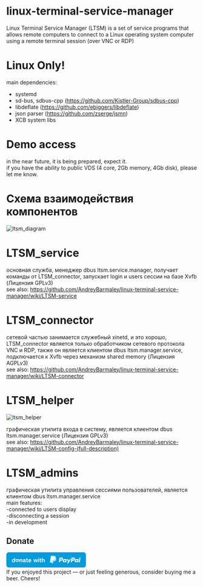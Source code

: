 # linux-terminal-service-manager
Linux Terminal Service Manager (LTSM) is a set of service programs that allows remote computers to connect to a Linux operating system computer using a remote terminal session (over VNC or RDP)

# Linux Only!
main dependencies:  
  - systemd  
  - sd-bus, sdbus-cpp (https://github.com/Kistler-Group/sdbus-cpp)  
  - libdeflate (https://github.com/ebiggers/libdeflate)  
  - json parser (https://github.com/zserge/jsmn)
  - XCB system libs  

# Demo access
in the near future, it is being prepared, expect it.  
if you have the ability to public VDS (4 core, 2Gb memory, 4Gb disk), please let me know.  

# Схема взаимодействия компонентов
![ltsm_diagram](https://user-images.githubusercontent.com/8620726/118247282-884e7480-b492-11eb-92a8-d8db95656eee.png)

# LTSM_service
основная служба, менеджер dbus ltsm.service.manager, получает команды от LTSM_connector, запускает login и users сессии на базе Xvfb (Лицензия GPLv3)  
see also: https://github.com/AndreyBarmaley/linux-terminal-service-manager/wiki/LTSM-service

# LTSM_connector
сетевой частью занимается служебный xinetd, и это хорошо, LTSM_сonnector является только обработчиком сетевого протокола VNC и RDP, также он является клиентом dbus ltsm.manager.service, подключается к Xvfb через механизм shared memory (Лицензия AGPLv3)  
see also: https://github.com/AndreyBarmaley/linux-terminal-service-manager/wiki/LTSM-connector

# LTSM_helper
![ltsm_helper](https://user-images.githubusercontent.com/8620726/118249135-9ac9ad80-b494-11eb-9a5c-ddff59048293.png)

графическая утилита входа в систему, является клиентом dbus ltsm.manager.service (Лицензия GPLv3)  
see also: https://github.com/AndreyBarmaley/linux-terminal-service-manager/wiki/LTSM-config-(full-description)

# LTSM_admins
графическая утилита управления сессиями пользователей, является клиентом dbus ltsm.manager.service  
main features:  
  -connected to users display  
  -disconnecting a session  
  -in development  

## Donate
<a href="https://paypal.me/andreyafletdinov/"><img src="blue.svg" height="40"></a>  
If you enjoyed this project — or just feeling generous, consider buying me a beer. Cheers!
